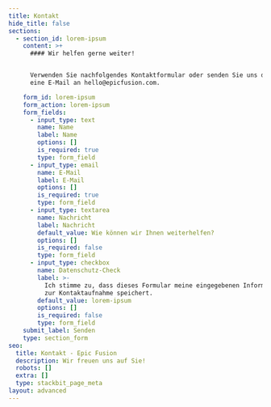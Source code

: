 ```yaml
---
title: Kontakt
hide_title: false
sections:
  - section_id: lorem-ipsum
    content: >+
      #### Wir helfen gerne weiter!


      Verwenden Sie nachfolgendes Kontaktformular oder senden Sie uns direkt
      eine E-Mail an hello@epicfusion.com.

    form_id: lorem-ipsum
    form_action: lorem-ipsum
    form_fields:
      - input_type: text
        name: Name
        label: Name
        options: []
        is_required: true
        type: form_field
      - input_type: email
        name: E-Mail
        label: E-Mail
        options: []
        is_required: true
        type: form_field
      - input_type: textarea
        name: Nachricht
        label: Nachricht
        default_value: Wie können wir Ihnen weiterhelfen?
        options: []
        is_required: false
        type: form_field
      - input_type: checkbox
        name: Datenschutz-Check
        label: >-
          Ich stimme zu, dass dieses Formular meine eingegebenen Informationen
          zur Kontaktaufnahme speichert.
        default_value: lorem-ipsum
        options: []
        is_required: false
        type: form_field
    submit_label: Senden
    type: section_form
seo:
  title: Kontakt - Epic Fusion
  description: Wir freuen uns auf Sie!
  robots: []
  extra: []
  type: stackbit_page_meta
layout: advanced
---
```

